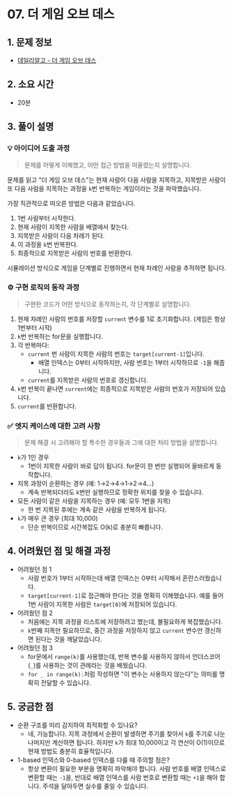 # 07. 더 게임 오브 데스

## 1. 문제 정보
- [데일리알고 - 더 게임 오브 데스](https://dailyalgo.kr/problems/170)

## 2. 소요 시간
- 20분

## 3. 풀이 설명
### 💡 아이디어 도출 과정
> 문제를 어떻게 이해했고, 어떤 접근 방법을 떠올렸는지 설명합니다.

문제를 읽고 "더 게임 오브 데스"는 현재 사람이 다음 사람을 지목하고, 지목받은 사람이 또 다음 사람을 지목하는 과정을 `k`번 반복하는 게임이라는 것을 파악했습니다.

가장 직관적으로 떠오른 방법은 다음과 같았습니다.
1. 1번 사람부터 시작한다.
2. 현재 사람이 지목한 사람을 배열에서 찾는다.
3. 지목받은 사람이 다음 차례가 된다.
4. 이 과정을 `k`번 반복한다.
5. 최종적으로 지목받은 사람의 번호를 반환한다.

시뮬레이션 방식으로 게임을 단계별로 진행하면서 현재 차례인 사람을 추적하면 됩니다.

### ⚙️ 구현 로직의 동작 과정
> 구현한 코드가 어떤 방식으로 동작하는지, 각 단계별로 설명합니다.

1. 현재 차례인 사람의 번호를 저장할 `current` 변수를 1로 초기화합니다. (게임은 항상 1번부터 시작)
2. `k`번 반복하는 for문을 실행합니다.
3. 각 반복마다:
   - `current` 번 사람이 지목한 사람의 번호는 `target[current-1]`입니다.
     - 배열 인덱스는 0부터 시작하지만, 사람 번호는 1부터 시작하므로 `-1`을 해줍니다.
   - `current`를 지목받은 사람의 번호로 갱신합니다.
4. `k`번 반복이 끝나면 `current`에는 최종적으로 지목받은 사람의 번호가 저장되어 있습니다.
5. `current`를 반환합니다.

### ✅ 엣지 케이스에 대한 고려 사항
> 문제 해결 시 고려해야 할 특수한 경우들과 그에 대한 처리 방법을 설명합니다.

- `k`가 1인 경우
    - 1번이 지목한 사람이 바로 답이 됩니다. for문이 한 번만 실행되어 올바르게 동작합니다.
- 지목 과정이 순환하는 경우 (예: 1→2→4→1→2→4...)
    - 계속 반복되더라도 `k`번만 실행하므로 정확한 위치를 찾을 수 있습니다.
- 모든 사람이 같은 사람을 지목하는 경우 (예: 모두 1번을 지목)
    - 한 번 지목된 후에는 계속 같은 사람을 반복하게 됩니다.
- `k`가 매우 큰 경우 (최대 10,000)
    - 단순 반복이므로 시간복잡도 O(k)로 충분히 빠릅니다.

## 4. 어려웠던 점 및 해결 과정
- 어려웠던 점 1
    - 사람 번호가 1부터 시작하는데 배열 인덱스는 0부터 시작해서 혼란스러웠습니다.
    - `target[current-1]`로 접근해야 한다는 것을 명확히 이해했습니다. 예를 들어 1번 사람이 지목한 사람은 `target[0]`에 저장되어 있습니다.
- 어려웠던 점 2
    - 처음에는 지목 과정을 리스트에 저장하려고 했는데, 불필요하게 복잡했습니다.
    - `k`번째 지목만 필요하므로, 중간 과정을 저장하지 않고 `current` 변수만 갱신하면 된다는 것을 깨달았습니다.
- 어려웠던 점 3
    - for문에서 `range(k)`를 사용했는데, 반복 변수를 사용하지 않아서 언더스코어(`_`)를 사용하는 것이 관례라는 것을 배웠습니다.
    - `for _ in range(k):`처럼 작성하면 "이 변수는 사용하지 않는다"는 의미를 명확히 전달할 수 있습니다.

## 5. 궁금한 점
- 순환 구조를 미리 감지하여 최적화할 수 있나요?
    - 네, 가능합니다. 지목 과정에서 순환이 발생하면 주기를 찾아서 `k`를 주기로 나눈 나머지만 계산하면 됩니다. 하지만 `k`가 최대 10,000이고 각 연산이 O(1)이므로 현재 방법도 충분히 효율적입니다.
- 1-based 인덱스와 0-based 인덱스를 다룰 때 주의할 점은?
    - 항상 변환이 필요한 부분을 명확히 파악해야 합니다. 사람 번호를 배열 인덱스로 변환할 때는 `-1`을, 반대로 배열 인덱스를 사람 번호로 변환할 때는 `+1`을 해야 합니다. 주석을 달아두면 실수를 줄일 수 있습니다.
